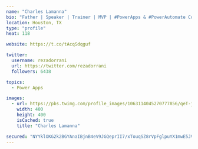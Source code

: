 ```yaml
---
name: "Charles Lamanna"
bio: "Father | Speaker | Trainer | MVP | #PowerApps & #PowerAutomate Community Super User | YouTuber Right-pointing triangle http://youtube.com/c/rezadorrani | Learn - Share - Clockwise rightwards and leftwards open circle arrows"
location: Houston, TX
type: "profile"
heat: 118

website: https://t.co/tAcqSdqguf

twitter:
  username: rezadorrani
  url: https://twitter.com/rezadorrani
  followers: 6438

topics:
  - Power Apps

images:
  - url: https://pbs.twimg.com/profile_images/1063114045270777856/qeT-jpWr_400x400.jpg
    width: 400
    height: 400
    isCached: true
    title: "Charles Lamanna"

secured: "NYYklOKG2k2BGYAnaIBjnB4eV9JGQeprII7/xTouqSZ8rVpFglpuYX1mwE5JV5kdArSphQjqIfgiYdyPNZen/n+2d8tO+N3SUbUfpCS16WIPROCiusoFNIf8VaPFaVl2b8tziLgrWpmFSg3dUhA94I8sijOYv+SYVMN0wLd41lBnNHh5I6XLogjcwkr9OrMX90Q7tWFz6ulGCZZC3llAh88da7Vk0oCoFjgMreUpQaGBRKKqrB2Ewmf4dBaQjZVRVTdTTEAH3fgIUz+smTzQyFBLPaBuCDZRN7f0M/mP6qdMrV6f/T0FW0N/KuIz0QUzsv+casvxBo13l+csZY9MDO715pzke8EUwkiYSuOocRsy2oE0RRc2kc0+GJiujdQCsd1n1AWOA3sDVa8Pkx7DG0smZ6OP7vlUFsA8jKQJgwE=;40EzihgU4RXORmYrLVsshw=="
---
```


